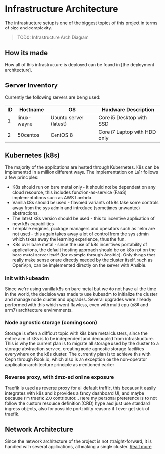# Infrastructure Architecture
The infrastructure setup is one of the biggest topics of this project in terms of size and complexity.
> TODO: Infrastructure Arch Diagram

## How its made
How all of this infrastructure is deployed can be found in [the deployment architecture].

## Server Inventory
Currently the following servers are being used:

| ID  | Hostname    | OS                     | Hardware Description          |
| --- | ---         | ---                    | ---                           |
| 1   | linux-wayne | Ubuntu server (latest) | Core i5 Desktop with SSD      |
| 2   | 50centos    | CentOS 8               | Core i7 Laptop with HDD only  |
 
## Kubernetes (k8s)
The majority of the applications are hosted through Kubernetes.
K8s can be implemented in a million different ways. The implementation on La1r follows a few principles:

* K8s should run on bare metal only - it should not be dependent on any cloud resource, this includes function-as-service (FaaS) implementations such as AWS Lambda.
* Vanilla k8s should be used - flavored variants of k8s take some controls away from the sys admin and introduce (sometimes unwanted) abstractions.
* The latest k8s version should be used - this to incentive application of new k8s capabilities
* Template engines, package managers and operators such as helm are not used - this again takes away a lot of control from the sys admin which takes away the learning experience, thus the fun.
* K8s over bare metal - since the use of k8s incentives portability of applications, the default hosting approach should be on k8s not on the bare metal server itself (for example through Ansible). Only things that really make sense or are directly needed by the cluster itself, such as OpenVpn, can be implemented directly on the server with Ansible.
  
### Init with kubeadm
Since we're using vanilla k8s on bare metal but we do not have all the time in the world, the decision was made to use kubeadm to initialize the cluster and manage node cluster and upgrades. Several upgrades were already performed with this which went flawless, even with multi cpu (x86 and arm7) architecture environments.

### Node agnostic storage (coming soon)
Storage is often a difficult topic with k8s bare metal clusters, since the entire aim of k8s is to be independent and decoupled from infrastructure. This is why the current plan is to migrate all storage used by the cluster to a storage abstraction service, creating node agnostic storage facilities everywhere on the k8s cluster. The currently plan is to achieve this with Ceph through Rook.io, which also is an exception on the non-operator application architecture principle as mentioned earlier

### Reverse proxy, with dmz-ed online exposure
Traefik is used as reverse proxy for all default traffic, this because it easily integrates with k8s and it provides a fancy dashboard UI, and maybe because I'm traefik 2.0 contributor...
Here my personal preference is to not follow the custom resource definition (CRD) hype and just use standard ingress objects, also for possible portability reasons if I ever get sick of traefik.


## Network Architecture
Since the network architecture of the project is not straight-forward, it is handled with several applications, all making a single cluster.
[ Read more ](./network-architecture/)